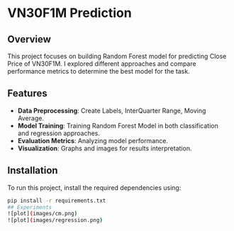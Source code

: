 # VN30F1M Prediction

## Overview
This project focuses on building Random Forest model for predicting Close Price of VN30F1M. I explored different approaches and compare performance metrics to determine the best model for the task.

## Features
- **Data Preprocessing**: Create Labels, InterQuarter Range, Moving Average.
- **Model Training**: Training Random Forest Model in both classification and regression approaches.
- **Evaluation Metrics**: Analyzing model performance.
- **Visualization**: Graphs and images for results interpretation.

## Installation
To run this project, install the required dependencies using:
```bash
pip install -r requirements.txt
## Experiments
![plot](images/cm.png)
![plot](images/regression.png)